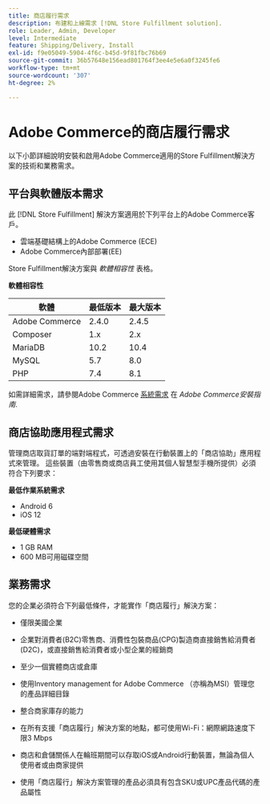 ```yaml
---
title: 商店履行需求
description: 布建和上線需求 [!DNL Store Fulfillment solution].
role: Leader, Admin, Developer
level: Intermediate
feature: Shipping/Delivery, Install
exl-id: f9e05049-5904-4f6c-b45d-9f81fbc76b69
source-git-commit: 36b57648e156ead801764f3ee4e5e6a0f3245fe6
workflow-type: tm+mt
source-wordcount: '307'
ht-degree: 2%

---
```


# Adobe Commerce的商店履行需求

以下小節詳細說明安裝和啟用Adobe Commerce適用的Store Fulfillment解決方案的技術和業務需求。

## 平台與軟體版本需求

此 [!DNL Store Fulfillment] 解決方案適用於下列平台上的Adobe Commerce客戶。

- 雲端基礎結構上的Adobe Commerce (ECE)
- Adobe Commerce內部部署(EE)

Store Fulfillment解決方案與 *軟體相容性* 表格。

**軟體相容性**

| **軟體** | **最低版本** | **最大版本** |
|----------------|---------------------|---------------------|
| Adobe Commerce | 2.4.0 | 2.4.5 |
| Composer | 1.x | 2.x |
| MariaDB | 10.2 | 10.4 |
| MySQL | 5.7 | 8.0 |
| PHP | 7.4 | 8.1 |

如需詳細需求，請參閱Adobe Commerce [系統需求](https://experienceleague.adobe.com/docs/commerce-operations/installation-guide/system-requirements.html) 在 *Adobe Commerce安裝指南*.

## 商店協助應用程式需求

管理商店取貨訂單的端對端程式，可透過安裝在行動裝置上的「商店協助」應用程式來管理。 這些裝置（由零售商或商店員工使用其個人智慧型手機所提供）必須符合下列要求：

**最低作業系統需求**

- Android 6
- iOS 12

**最低硬體需求**

- 1 GB RAM
- 600 MB可用磁碟空間

## 業務需求

您的企業必須符合下列最低條件，才能實作「商店履行」解決方案：

- 僅限美國企業

- 企業對消費者(B2C)零售商、消費性包裝商品(CPG)製造商直接銷售給消費者(D2C)，或直接銷售給消費者或小型企業的經銷商

- 至少一個實體商店或倉庫

- 使用Inventory management for Adobe Commerce （亦稱為MSI）管理您的產品詳細目錄

- 整合商家庫存的能力

- 在所有支援「商店履行」解決方案的地點，都可使用Wi-Fi：網際網路速度下限3 Mbps

- 商店和倉儲關係人在輪班期間可以存取iOS或Android行動裝置，無論為個人使用者或由商家提供

- 使用「商店履行」解決方案管理的產品必須具有包含SKU或UPC產品代碼的產品屬性
